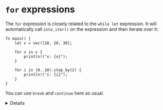 # `for` expressions

The `for` expression is closely related to the `while let` expression. It will
automatically call `into_iter()` on the expression and then iterate over it:

```rust,editable
fn main() {
    let v = vec![10, 20, 30];

    for x in v {
        println!("x: {x}");
    }
    
    for i in (0..10).step_by(2) {
        println!("i: {i}");
    }
}
```

You can use `break` and `continue` here as usual.

<details>
    
* Index iteration is not a special syntax in Rust for just that case.
* `(0..10)` is a range that implements an `Iterator` trait. 
* `step_by` is a method that returns another `Iterator` that skips every other element. 
    
</details>
